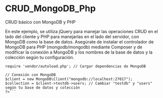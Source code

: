# CRUD_MongoDB_Php
CRUD básico con MongoDB y PHP


En este ejemplo, se utiliza jQuery para manejar las operaciones CRUD en el lado del cliente y PHP para manejarlas en el lado del servidor, con MongoDB como la base de datos. Asegúrate de instalar el controlador de MongoDB para PHP (mongodb/mongodb) mediante Composer y de modificar la conexión a MongoDB y los nombres de la base de datos y la colección según tu configuración.

```<?php
require 'vendor/autoload.php'; // Cargar dependencias de MongoDB

// Conexión con MongoDB
$client = new MongoDB\Client("mongodb://localhost:27017");
$collection = $client->testdb->users; // Cambiar "testdb" y "users" según tu base de datos y colección
?>```

